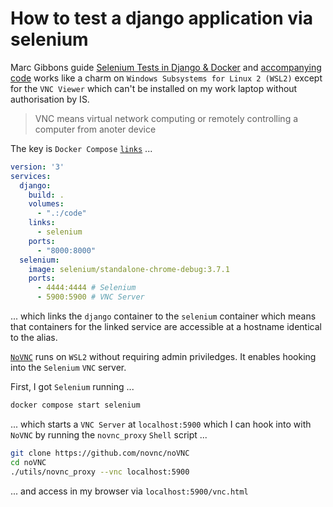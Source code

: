 # How to test a django application via selenium

Marc Gibbons guide [Selenium Tests in Django & Docker](https://marcgibbons.com/post/selenium-in-docker/) and [accompanying code](https://github.com/marcgibbons/django-selenium-docker) works like a charm on `Windows Subsystems for Linux 2 (WSL2)` except for the `VNC Viewer` which can't be installed on my work laptop without authorisation by IS.

> VNC means virtual network computing or remotely controlling a computer from anoter device

The key is `Docker Compose` [`links`](https://docs.docker.com/compose/compose-file/compose-file-v3/#links) ...

```yaml
version: '3'
services:
  django:
    build: .
    volumes:
      - ".:/code"
    links:
      - selenium
    ports:
      - "8000:8000"
  selenium:
    image: selenium/standalone-chrome-debug:3.7.1
    ports:
      - 4444:4444 # Selenium
      - 5900:5900 # VNC Server
```

... which links the `django` container to the `selenium` container which means that containers for the linked service are accessible at a hostname identical to the alias.

[`NoVNC`](https://github.com/novnc/noVNC) runs on `WSL2` without requiring admin priviledges.  It enables hooking into the `Selenium` `VNC` server.

First, I got `Selenium` running ...

```bash
docker compose start selenium
```

... which starts a `VNC Server` at `localhost:5900` which I can hook into with `NoVNC` by running the `novnc_proxy` `Shell` script ...

```bash
git clone https://github.com/novnc/noVNC
cd noVNC
./utils/novnc_proxy --vnc localhost:5900
```

... and access in my browser via `localhost:5900/vnc.html`
